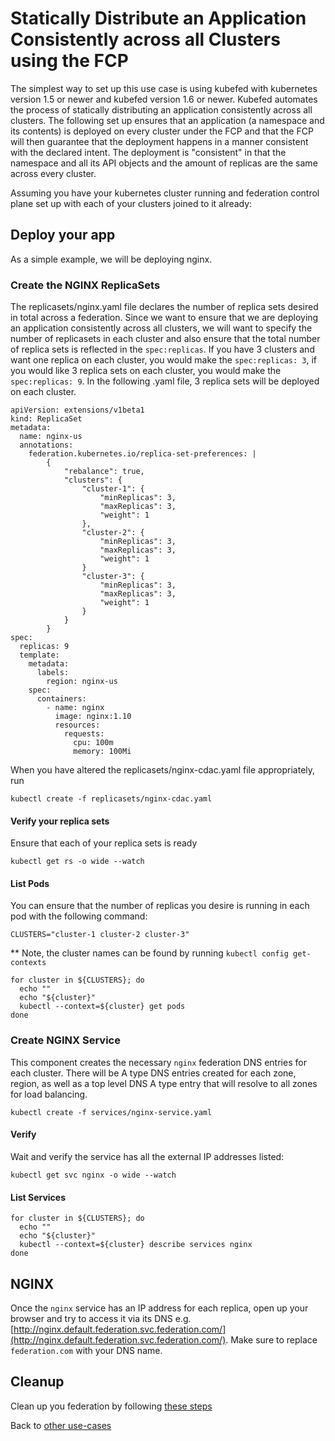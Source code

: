 # Statically Distribute an Application Consistently across all Clusters using the FCP

The simplest way to set up this use case is using kubefed with kubernetes version 1.5 or newer and kubefed version 1.6 or newer. Kubefed automates the process of statically distributing an application consistently across all clusters. The following set up ensures that an application (a namespace and its contents) is deployed on every cluster under the FCP and that the FCP will then guarantee that the deployment happens in a manner consistent with the declared intent. The deployment is "consistent" in that the namespace and all its API objects and the amount of replicas are the same across every cluster.

Assuming you have your kubernetes cluster running and federation control plane set up with each of your clusters joined to it already:

## Deploy your app

As a simple example, we will be deploying nginx.

### Create the NGINX ReplicaSets

The replicasets/nginx.yaml file declares the number of replica sets desired in total across a federation. Since we want to ensure that we are deploying an application consistently across all clusters, we will want to specify the number of replicasets in each cluster and also ensure that the total number of replica sets is reflected in the `spec:replicas`. If you have 3 clusters and want one replica on each cluster, you would make the `spec:replicas: 3`, if you would like 3 replica sets on each cluster, you would make the `spec:replicas: 9`. In the following .yaml file, 3 replica sets will be deployed on each cluster.

```
apiVersion: extensions/v1beta1
kind: ReplicaSet
metadata:
  name: nginx-us
  annotations:
    federation.kubernetes.io/replica-set-preferences: |
        {
            "rebalance": true,
            "clusters": {
                "cluster-1": {
                    "minReplicas": 3,
                    "maxReplicas": 3,
                    "weight": 1
                },
                "cluster-2": {
                    "minReplicas": 3,
                    "maxReplicas": 3,
                    "weight": 1
                }
                "cluster-3": {
                    "minReplicas": 3,
                    "maxReplicas": 3,
                    "weight": 1
                }
            }
        }
spec:
  replicas: 9
  template:
    metadata:
      labels:
        region: nginx-us
    spec:
      containers:
        - name: nginx
          image: nginx:1.10
          resources:
            requests:
              cpu: 100m
              memory: 100Mi

```
When you have altered the replicasets/nginx-cdac.yaml file appropriately, run

```
kubectl create -f replicasets/nginx-cdac.yaml
```

#### Verify your replica sets

Ensure that each of your replica sets is ready
 
```
kubectl get rs -o wide --watch
```

#### List Pods

You can ensure that the number of replicas you desire is running in each pod with the following command:

```
CLUSTERS="cluster-1 cluster-2 cluster-3"
```
** Note, the cluster names can be found by running `kubectl config get-contexts`

```
for cluster in ${CLUSTERS}; do
  echo ""
  echo "${cluster}"
  kubectl --context=${cluster} get pods
done
```

### Create NGINX Service

This component creates the necessary `nginx` federation DNS entries for each cluster. There will be A type DNS entries created for each zone, region, as well as a top level DNS A type entry that will resolve to all zones for load balancing.

```
kubectl create -f services/nginx-service.yaml
```

#### Verify

Wait and verify the service has all the external IP addresses listed:

```
kubectl get svc nginx -o wide --watch
```
#### List Services

```
for cluster in ${CLUSTERS}; do
  echo ""
  echo "${cluster}"
  kubectl --context=${cluster} describe services nginx
done
```

## NGINX

Once the `nginx` service has an IP address for each replica, open up your browser and try to access it via its
DNS e.g. [http://nginx.default.federation.svc.federation.com/](http://nginx.default.federation.svc.federation.com/). Make sure to replace `federation.com` with your DNS name.

## Cleanup

Clean up you federation by following [these steps](./cleanup.md)

Back to [other use-cases](../README.md#multi-cluster-use-cases-1)

